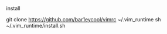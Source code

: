 install

git clone https://github.com/bar1eycool/vimrc ~/.vim_runtime
sh ~/.vim_runtime/install.sh

